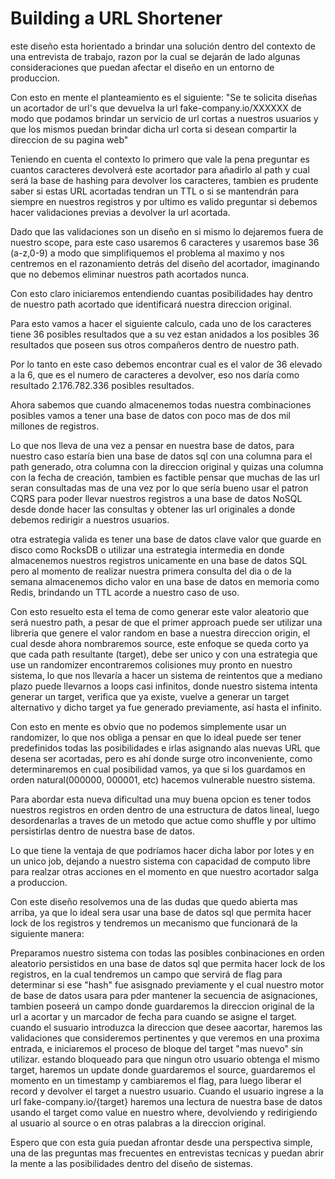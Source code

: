# Building a URL Shortener

este diseño esta horientado a brindar una solución dentro del contexto de una entrevista de trabajo, razon por la cual se dejarán de lado algunas consideraciones que puedan afectar el diseño en un entorno de produccion.

Con esto en mente el planteamiento es el siguiente:
"Se te solicita diseñas un acortador de url's que devuelva la url fake-company.io/XXXXXX de modo que podamos brindar un servicio de url cortas a nuestros usuarios y que los mismos puedan brindar dicha url corta si desean compartir la direccion de su pagina web"

Teniendo en cuenta el contexto lo primero que vale la pena preguntar es cuantos caracteres devolverá este acortador para añadirlo al path y cual será la base de hashing para devolver los caracteres, tambien es prudente saber si estas URL acortadas tendran un TTL o si se mantendrán para siempre en nuestros registros y por ultimo es valido preguntar si debemos hacer validaciones previas a devolver la url acortada.

Dado que las validaciones son un diseño en si mismo lo dejaremos fuera de nuestro scope, para este caso usaremos 6 caracteres y usaremos base 36 (a-z,0-9) a modo que simplifiquemos el problema al maximo y nos centremos en el razonamiento detrás del diseño del acortador, imaginando que no debemos eliminar nuestros path acortados nunca.

Con esto claro iniciaremos entendiendo cuantas posibilidades hay dentro de nuestro path acortado que identificará nuestra direccion original.

Para esto vamos a hacer el siguiente calculo, cada uno de los caracteres tiene 36 posibles resultados que a su vez estan anidados a los posibles 36 resultados que poseen sus otros compañeros dentro de nuestro path.

Por lo tanto en este caso debemos encontrar cual es el valor de 36 elevado a la 6, que es el numero de  caracteres a devolver, eso nos daría como resultado 2.176.782.336 posibles resultados. 

Ahora sabemos que cuando almacenemos todas nuestra combinaciones posibles vamos a tener una base de datos con poco mas de dos mil millones de registros. 

Lo que nos lleva de una vez a pensar en nuestra base de datos, para nuestro caso estaría bien una base de datos sql con una columna para el path generado, otra columna con la direccion original y quizas una columna con la fecha de creación, tambien es factible pensar que muchas de las url seran consultadas mas de una vez por lo que sería bueno usar el patron CQRS para poder llevar nuestros registros a una base de datos NoSQL desde donde hacer las consultas y obtener las url originales a donde debemos redirigir a nuestros usuarios.

otra estrategia valida es tener una base de datos clave valor que guarde en disco como RocksDB o utilizar una estrategia intermedia en donde almacenemos nuestros registros unicamente en una base de datos SQL pero al momento de realizar nuestra primera consulta del dia o de la semana almacenemos dicho valor en una base de datos en memoria como Redis, brindando un TTL acorde a nuestro caso de uso.

Con esto resuelto esta el tema de como generar este valor aleatorio que será nuestro path, a pesar de que el primer approach puede ser utilizar una libreria que genere el valor random en base a nuestra direccion origin, el cual desde ahora nombraremos source, este enfoque se queda corto ya que cada path resultante (target), debe ser unico y con una estrategia que use un randomizer encontraremos colisiones muy pronto en nuestro sistema, lo que nos llevaría a hacer un sistema de reintentos que a mediano plazo puede llevarnos a loops casi infinitos, donde nuestro sistema intenta generar un target, verifica que ya existe, vuelve a generar un target alternativo y dicho target ya fue generado previamente, así hasta el infinito.

Con esto en mente es obvio que no podemos simplemente usar un randomizer, lo que nos obliga a pensar en que lo ideal puede ser tener predefinidos todas las posibilidades e irlas asignando alas nuevas URL que desena ser acortadas, pero es ahí donde surge otro inconveniente, como determinaremos en cual posibilidad vamos, ya que si los guardamos en orden natural(000000, 000001, etc) hacemos vulnerable nuestro sistema.

Para abordar esta nueva dificultad una muy buena opcion es tener todos nuestros registros en orden dentro de una estructura de datos lineal, luego desordenarlas a traves de un metodo que actue como shuffle y por ultimo persistirlas dentro de nuestra base de datos. 

Lo que tiene la ventaja de que podríamos hacer dicha labor por lotes y en un unico job, dejando a nuestro sistema con capacidad de computo libre para realzar otras acciones en el momento en que nuestro acortador salga a produccion. 

Con este diseño resolvemos una de las dudas que quedo abierta mas arriba, ya que lo ideal sera usar una base de datos sql que permita hacer lock de los registros y tendremos un mecanismo que funcionará de la siguiente manera:

Preparamos nuestro sistema con todas las posibles conbinaciones en orden aleatorio persistidos en una base de datos sql que permita hacer lock de los registros, en la cual tendremos un campo que servirá de flag para determinar si ese "hash" fue asisgnado previamente y el cual nuestro motor de base de datos usara para pder mantener la secuencia de asignaciones, tambien poseerá un campo donde guardaremos la direccion original de la url a acortar y un marcador de fecha para cuando se asigne el target.
cuando el susuario introduzca la direccion que desee aacortar, haremos las validaciones que consideremos pertinentes y que veremos en una proxima entrada, e iniciaremos el proceso de bloque del target "mas nuevo" sin utilizar.
estando bloqueado para que ningun otro usuario obtenga el mismo target, haremos un update donde guardaremos el source, guardaremos el momento en un timestamp y cambiaremos el flag, para luego liberar el record y devolver el target a nuestro usuario.
Cuando el usuario ingrese a la url fake-company.io/{target} haremos una lectura de nuestra base de datos usando el target como value en nuestro where, devolviendo y redirigiendo al usuario al source o en otras palabras a la direccion original.

Espero que con esta guia puedan afrontar desde una perspectiva simple, una de las preguntas mas frecuentes en entrevistas tecnicas y puedan abrir la mente a las posibilidades dentro del diseño de sistemas.